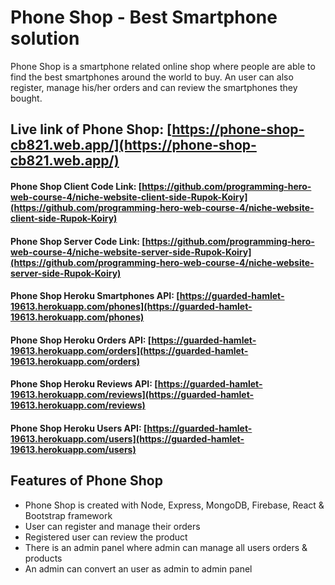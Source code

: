 # Phone Shop - Best Smartphone solution

Phone Shop is a smartphone related online shop where people are able to find the best smartphones around the world to buy. An user can also register, manage his/her orders and can review the smartphones they bought.

## Live link of Phone Shop: [https://phone-shop-cb821.web.app/](https://phone-shop-cb821.web.app/)

#### Phone Shop Client Code Link: [https://github.com/programming-hero-web-course-4/niche-website-client-side-Rupok-Koiry](https://github.com/programming-hero-web-course-4/niche-website-client-side-Rupok-Koiry)

#### Phone Shop Server Code Link: [https://github.com/programming-hero-web-course-4/niche-website-server-side-Rupok-Koiry](https://github.com/programming-hero-web-course-4/niche-website-server-side-Rupok-Koiry)

#### Phone Shop Heroku Smartphones API: [https://guarded-hamlet-19613.herokuapp.com/phones](https://guarded-hamlet-19613.herokuapp.com/phones)

#### Phone Shop Heroku Orders API: [https://guarded-hamlet-19613.herokuapp.com/orders](https://guarded-hamlet-19613.herokuapp.com/orders)

#### Phone Shop Heroku Reviews API: [https://guarded-hamlet-19613.herokuapp.com/reviews](https://guarded-hamlet-19613.herokuapp.com/reviews)

#### Phone Shop Heroku Users API: [https://guarded-hamlet-19613.herokuapp.com/users](https://guarded-hamlet-19613.herokuapp.com/users)

## Features of Phone Shop

- Phone Shop is created with Node, Express, MongoDB, Firebase, React & Bootstrap framework
- User can register and manage their orders
- Registered user can review the product
- There is an admin panel where admin can manage all users orders & products
- An admin can convert an user as admin to admin panel
